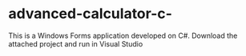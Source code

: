 # advanced-calculator-c-
This is a Windows Forms application developed on C#. Download the attached project and run in Visual Studio
